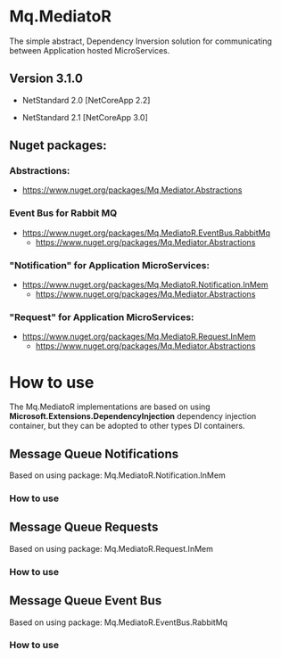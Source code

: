 # Mq.MediatoR

The simple abstract, Dependency Inversion solution for communicating between 
Application hosted MicroServices.

## Version 3.1.0
 - NetStandard 2.0 [NetCoreApp  2.2]
  
 - NetStandard 2.1 [NetCoreApp  3.0]

## Nuget packages:

### Abstractions:
- https://www.nuget.org/packages/Mq.Mediator.Abstractions

### Event Bus for Rabbit MQ
- https://www.nuget.org/packages/Mq.MediatoR.EventBus.RabbitMq
  - https://www.nuget.org/packages/Mq.Mediator.Abstractions

### "Notification" for Application MicroServices:

- https://www.nuget.org/packages/Mq.MediatoR.Notification.InMem
  - https://www.nuget.org/packages/Mq.Mediator.Abstractions

### "Request" for Application MicroServices:

- https://www.nuget.org/packages/Mq.MediatoR.Request.InMem
  - https://www.nuget.org/packages/Mq.Mediator.Abstractions


# How to use

The Mq.MediatoR implementations are based on using **Microsoft.Extensions.DependencyInjection**
dependency injection container, but they can be adopted to other types DI containers.


## Message Queue Notifications

Based on using package: Mq.MediatoR.Notification.InMem
### How to use

## Message Queue Requests
Based on using package: Mq.MediatoR.Request.InMem
### How to use

## Message Queue Event Bus
Based on using package: Mq.MediatoR.EventBus.RabbitMq
### How to use



